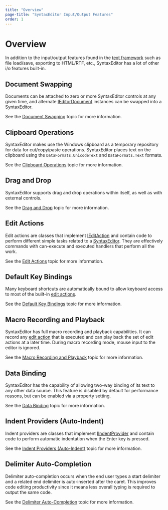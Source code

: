 ```yaml
---
title: "Overview"
page-title: "SyntaxEditor Input/Output Features"
order: 1
---
```

# Overview

In addition to the input/output features found in the [text framework](../../text-parsing/index.md) such as file load/save, exporting to HTML/RTF, etc., SyntaxEditor has a lot of other i/o features built-in.

## Document Swapping

Documents can be attached to zero or more SyntaxEditor controls at any given time, and alternate [IEditorDocument](xref:ActiproSoftware.Text.IEditorDocument) instances can be swapped into a SyntaxEditor.

See the [Document Swapping](document-swapping.md) topic for more information.

## Clipboard Operations

SyntaxEditor makes use the Windows clipboard as a temporary repository for data for cut/copy/paste operations. SyntaxEditor places text on the clipboard using the `DataFormats.UnicodeText` and `DataFormats.Text` formats.

See the [Clipboard Operations](clipboard-operations.md) topic for more information.

## Drag and Drop

SyntaxEditor supports drag and drop operations within itself, as well as with external controls.

See the [Drag and Drop](drag-drop.md) topic for more information.

## Edit Actions

Edit actions are classes that implement [IEditAction](xref:ActiproSoftware.UI.WinForms.Controls.SyntaxEditor.IEditAction) and contain code to perform different simple tasks related to a [SyntaxEditor](xref:ActiproSoftware.UI.WinForms.Controls.SyntaxEditor.SyntaxEditor).  They are effectively commands with can-execute and executed handlers that perform all the work.

See the [Edit Actions](edit-actions.md) topic for more information.

## Default Key Bindings

Many keyboard shortcuts are automatically bound to allow keyboard access to most of the built-in [edit actions](edit-actions.md).

See the [Default Key Bindings](default-key-bindings.md) topic for more information.

## Macro Recording and Playback

SyntaxEditor has full macro recording and playback capabilities.  It can record any [edit action](edit-actions.md) that is executed and can play back the set of edit actions at a later time.  During macro recording mode, mouse input to the editor is ignored.

See the [Macro Recording and Playback](macro-recording.md) topic for more information.

## Data Binding

SyntaxEditor has the capability of allowing two-way binding of its text to any other data source.  This feature is disabled by default for performance reasons, but can be enabled via a property setting.

See the [Data Binding](data-binding.md) topic for more information.

## Indent Providers (Auto-Indent)

Indent providers are classes that implement [IIndentProvider](xref:ActiproSoftware.UI.WinForms.Controls.SyntaxEditor.IIndentProvider) and contain code to perform automatic indentation when the Enter key is pressed.

See the [Indent Providers (Auto-Indent)](indent-providers.md) topic for more information.

## Delimiter Auto-Completion

Delimiter auto-completion occurs when the end user types a start delimiter and a related end delimiter is auto-inserted after the caret.  This improves code editing productivity since it means less overall typing is required to output the same code.

See the [Delimiter Auto-Completion](delimiter-auto-completion.md) topic for more information.
